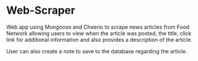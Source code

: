 # Web-Scraper
Web app using Mongoose and Cheerio to scrape news articles from Food Network allowing users to view when the article was posted, the title, click link for additional information and also provides a description of the article.

User can also create a note to save to the database regarding the article.
